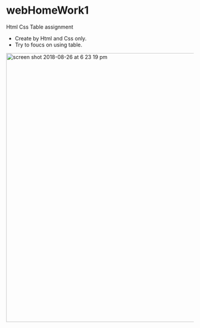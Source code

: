 # webHomeWork1
Html Css Table assignment

+  Create by Html and Css only.
+  Try to foucs on using table.
 
<img width="723" alt="screen shot 2018-08-26 at 6 23 19 pm" src="https://user-images.githubusercontent.com/12676014/44633755-26a1f100-a95d-11e8-9fc8-2c0cabfcc6ab.png">
